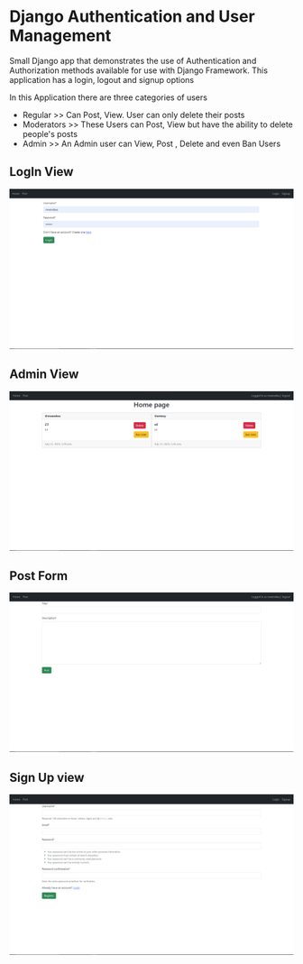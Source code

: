 # Django Authentication and User Management

Small Django app that demonstrates the use of Authentication and Authorization methods available for use with Django Framework.
This application has a login, logout and signup options

In this Application there are three categories of users
- Regular >> Can Post, View. User can only delete their posts
- Moderators >> These Users can Post, View but have the ability to delete people's posts
- Admin >> An Admin user can View, Post , Delete and even Ban Users

## LogIn View
![Screenshot](https://github.com/DavidMasila/Django_Development2/blob/master/Django_Auth/Auth1.png)
## Admin View
![Screenshot](https://github.com/DavidMasila/Django_Development2/blob/master/Django_Auth/Auth2.png)
## Post Form
![Screenshot](https://github.com/DavidMasila/Django_Development2/blob/master/Django_Auth/Auth3.png)
## Sign Up view
![Screenshot](https://github.com/DavidMasila/Django_Development2/blob/master/Django_Auth/Auth4.png)